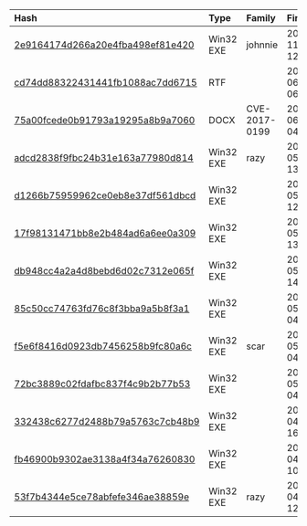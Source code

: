 |Hash|Type|Family|First_Seen|Name|
|:--|:--|:--|:--|:--|
|[2e9164174d266a20e4fba498ef81e420](https://www.virustotal.com/gui/file/2e9164174d266a20e4fba498ef81e420)|Win32 EXE|johnnie|2018-11-22 12:12:42|2e9164174d266a20e4fba498ef81e420.virobj|
|[cd74dd88322431441fb1088ac7dd6715](https://www.virustotal.com/gui/file/cd74dd88322431441fb1088ac7dd6715)|RTF||2018-06-09 06:09:17|77bb403d09f2da4ebb22cadbb7606c76659977f4|
|[75a00fcede0b91793a19295a8b9a7060](https://www.virustotal.com/gui/file/75a00fcede0b91793a19295a8b9a7060)|DOCX|CVE-2017-0199|2018-06-08 04:38:04|75a00fcede0b91793a19295a8b9a7060.virobj|
|[adcd2838f9fbc24b31e163a77980d814](https://www.virustotal.com/gui/file/adcd2838f9fbc24b31e163a77980d814)|Win32 EXE|razy|2018-05-28 13:31:14|CalcTape.exe|
|[d1266b75959962ce0eb8e37df561dbcd](https://www.virustotal.com/gui/file/d1266b75959962ce0eb8e37df561dbcd)|Win32 EXE||2018-05-24 12:52:28|BClient.exe|
|[17f98131471bb8e2b484ad6a6ee0a309](https://www.virustotal.com/gui/file/17f98131471bb8e2b484ad6a6ee0a309)|Win32 EXE||2018-05-21 13:34:28|Process Manager.exe|
|[db948cc4a2a4d8bebd6d02c7312e065f](https://www.virustotal.com/gui/file/db948cc4a2a4d8bebd6d02c7312e065f)|Win32 EXE||2018-05-20 14:37:18|QuickTime.exe|
|[85c50cc74763fd76c8f3bba9a5b8f3a1](https://www.virustotal.com/gui/file/85c50cc74763fd76c8f3bba9a5b8f3a1)|Win32 EXE||2018-05-16 04:53:36|BClient.exe|
|[f5e6f8416d0923db7456258b9fc80a6c](https://www.virustotal.com/gui/file/f5e6f8416d0923db7456258b9fc80a6c)|Win32 EXE|scar|2018-05-13 04:50:59|QuickTime.exe|
|[72bc3889c02fdafbc837f4c9b2b77b53](https://www.virustotal.com/gui/file/72bc3889c02fdafbc837f4c9b2b77b53)|Win32 EXE||2018-05-07 04:42:51|Plex.exe|
|[332438c6277d2488b79a5763c7cb48b9](https://www.virustotal.com/gui/file/332438c6277d2488b79a5763c7cb48b9)|Win32 EXE||2018-04-28 16:44:27|Teppo.exe|
|[fb46900b9302ae3138a4f34a76260830](https://www.virustotal.com/gui/file/fb46900b9302ae3138a4f34a76260830)|Win32 EXE||2018-04-25 10:38:39|Player.exe|
|[53f7b4344e5ce78abfefe346ae38859e](https://www.virustotal.com/gui/file/53f7b4344e5ce78abfefe346ae38859e)|Win32 EXE|razy|2018-04-18 12:08:58|53f7b4344e5ce78abfefe346ae38859e.virus|
